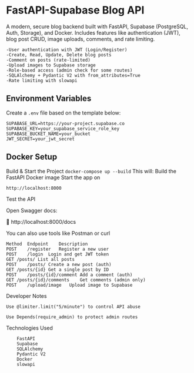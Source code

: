 # FastAPI-Supabase Blog API
A modern, secure blog backend built with FastAPI, Supabase (PostgreSQL, Auth, Storage), and Docker.
Includes features like authentication (JWT), blog post CRUD, image uploads, comments, and rate limiting.

```Features
-User authentication with JWT (Login/Register)
-Create, Read, Update, Delete blog posts
-Comment on posts (rate-limited)
-Upload images to Supabase storage
-Role-based access (admin check for some routes)
-SQLAlchemy + Pydantic V2 with from_attributes=True
-Rate limiting with slowapi
```
## Environment Variables

Create a `.env` file based on the template below:

```.env.example
SUPABASE_URL=https://your-project.supabase.co
SUPABASE_KEY=your_supabase_service_role_key
SUPABASE_BUCKET_NAME=your_bucket
JWT_SECRET=your_jwt_secret
```
## Docker Setup

Build & Start the Project
```docker-compose up --build```
This will:
Build the FastAPI Docker image
Start the app on 
```
http://localhost:8000
```
Test the API

Open Swagger docs:

🔗 http://localhost:8000/docs

You can also use tools like Postman or curl


```Example Routes
Method	Endpoint	Description
POST	/register	Register a new user
POST	/login	Login and get JWT token
GET	/posts/	List all posts
POST	/posts/	Create a new post (auth)
GET	/posts/{id}	Get a single post by ID
POST	/posts/{id}/comment	Add a comment (auth)
GET	/posts/{id}/comments	Get comments (admin only)
POST	/upload/image	Upload image to Supabase
```

Developer Notes

    Use @limiter.limit("5/minute") to control API abuse

    Use Depends(require_admin) to protect admin routes

Technologies Used
```
    FastAPI
    Supabase
    SQLAlchemy
    Pydantic V2
    Docker
    slowapi
```

